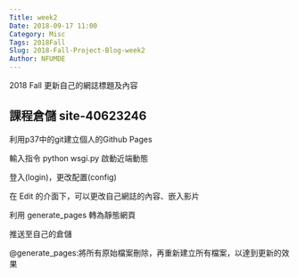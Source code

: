 ```yaml
---
Title: week2
Date: 2018-09-17 11:00
Category: Misc
Tags: 2018Fall
Slug: 2018-Fall-Project-Blog-week2
Author: NFUMDE
---
```


2018 Fall 更新自己的網誌標題及內容

<!-- PELICAN_END_SUMMARY -->

課程倉儲 site-40623246
----
利用p37中的git建立個人的Github Pages

輸入指令 python wsgi.py 啟動近端動態

登入(login)，更改配置(config)

在 Edit 的介面下，可以更改自己網誌的內容、嵌入影片

利用 generate_pages 轉為靜態網頁

推送至自己的倉儲


@generate_pages:將所有原始檔案刪除，再重新建立所有檔案，以達到更新的效果